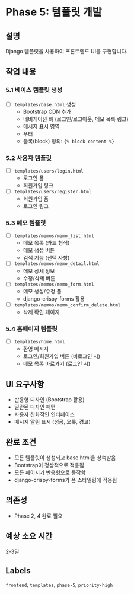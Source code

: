 # Phase 5: 템플릿 개발

## 설명
Django 템플릿을 사용하여 프론트엔드 UI를 구현합니다.

## 작업 내용

### 5.1 베이스 템플릿 생성
- [ ] `templates/base.html` 생성
  - Bootstrap CDN 추가
  - 네비게이션 바 (로그인/로그아웃, 메모 목록 링크)
  - 메시지 표시 영역
  - 푸터
  - 블록(block) 정의: `{% block content %}`

### 5.2 사용자 템플릿
- [ ] `templates/users/login.html`
  - 로그인 폼
  - 회원가입 링크
- [ ] `templates/users/register.html`
  - 회원가입 폼
  - 로그인 링크

### 5.3 메모 템플릿
- [ ] `templates/memos/memo_list.html`
  - 메모 목록 (카드 형식)
  - 메모 생성 버튼
  - 검색 기능 (선택 사항)
- [ ] `templates/memos/memo_detail.html`
  - 메모 상세 정보
  - 수정/삭제 버튼
- [ ] `templates/memos/memo_form.html`
  - 메모 생성/수정 폼
  - django-crispy-forms 활용
- [ ] `templates/memos/memo_confirm_delete.html`
  - 삭제 확인 페이지

### 5.4 홈페이지 템플릿
- [ ] `templates/home.html`
  - 환영 메시지
  - 로그인/회원가입 버튼 (비로그인 시)
  - 메모 목록 바로가기 (로그인 시)

## UI 요구사항
- 반응형 디자인 (Bootstrap 활용)
- 일관된 디자인 패턴
- 사용자 친화적인 인터페이스
- 메시지 알림 표시 (성공, 오류, 경고)

## 완료 조건
- 모든 템플릿이 생성되고 base.html을 상속받음
- Bootstrap이 정상적으로 적용됨
- 모든 페이지가 반응형으로 동작함
- django-crispy-forms가 폼 스타일링에 적용됨

## 의존성
- Phase 2, 4 완료 필요

## 예상 소요 시간
2-3일

## Labels
`frontend`, `templates`, `phase-5`, `priority-high`
